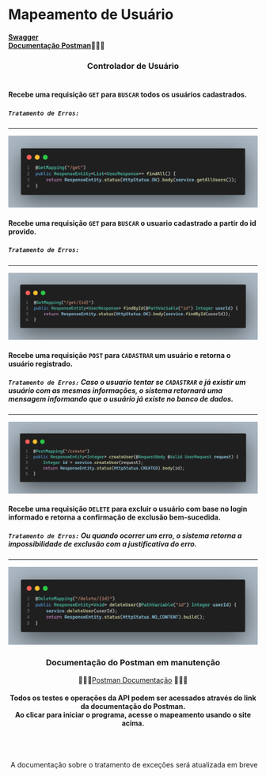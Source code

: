 # Mapeamento de Usuário
#### [Swagger](http://localhost:8080/swagger-ui/index.html) <br> [Documentação Postman](https://documenter.getpostman.com/view/38340143/2sAY4vi3vF)👨🏾‍🔧

### <div align="center">Controlador de Usuário</div><br>

#### Recebe uma requisição `GET` para `BUSCAR` todos os usuários cadastrados.
##### `Tratamento de Erros:` 
---
<img src="./images/findAll.png">

<br>

#### Recebe uma requisição `GET` para `BUSCAR` o usuario cadastrado a partir do id provido.
##### `Tratamento de Erros:` 
---
<img src="./images/findById.png">

<br>

#### Recebe uma requisição `POST` para `CADASTRAR` um usuário e retorna o usuário registrado.
##### `Tratamento de Erros:` Caso o usuario tentar se `CADASTRAR` e já existir um usuário com as mesmas informações, o sistema retornará uma mensagem informando que o usuário já existe no banco de dados.
---
<img src="./images/createUser.png">

<br>

#### Recebe uma requisição `DELETE` para excluir o usuário com base no login informado e retorna a confirmação de exclusão bem-sucedida.
##### `Tratamento de Erros:` Ou quando ocorrer um erro, o sistema retorna a impossibilidade de exclusão com a justificativa do erro.
---
<img src="./images/deleteUser.png">
</div>

### <div align="center">Documentação do Postman em manutenção</div>

<div align="center">

👨🏾‍🔧[Postman Documentação](https://documenter.getpostman.com/view/38340143/2sAY4vi3vF) 👨🏾‍🔧 

#### Todos os testes e operações da API podem ser acessados através do link da documentação do Postman.<br>Ao clicar para iniciar o programa, acesse o mapeamento usando o site acima.
</div>

<br><br><div align="right">A documentação sobre o tratamento de exceções será atualizada em breve</div>
